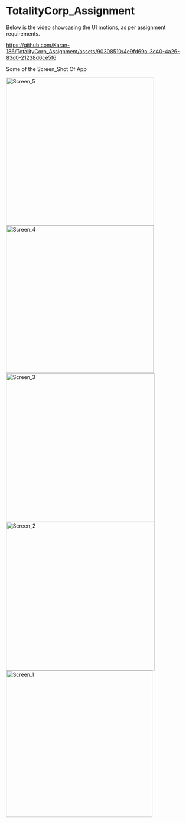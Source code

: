 # TotalityCorp_Assignment


Below is the video showcasing the UI motions, as per assignment requirements.

https://github.com/Karan-186/TotalityCorp_Assignment/assets/90308510/4e9fd69a-3c40-4a26-83c0-21238d6ce5f6

Some of the Screen_Shot Of App

<img width="400" alt="Screen_5" src="https://github.com/Karan-186/TotalityCorp_Assignment/assets/90308510/6ce972e9-06de-4d50-9685-91490eb2c6be">
<img width="399" alt="Screen_4" src="https://github.com/Karan-186/TotalityCorp_Assignment/assets/90308510/e65c3912-4c82-4c03-90c8-55b874500ea4">
<img width="402" alt="Screen_3" src="https://github.com/Karan-186/TotalityCorp_Assignment/assets/90308510/ecfc674e-a1a9-4c6a-af6c-1a93766e43f7">
<img width="402" alt="Screen_2" src="https://github.com/Karan-186/TotalityCorp_Assignment/assets/90308510/51ea6ffb-2877-4cef-8ef5-386f23841a6e">
<img width="396" alt="Screen_1" src="https://github.com/Karan-186/TotalityCorp_Assignment/assets/90308510/91b2645a-90a0-48d5-983a-a717c4321454">
